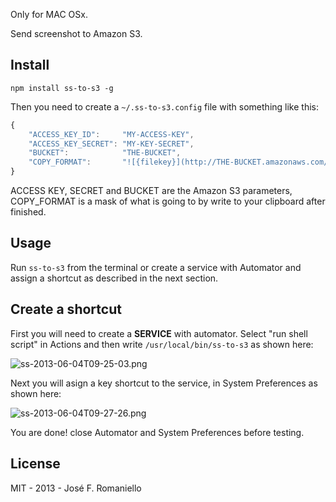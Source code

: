Only for MAC OSx.

Send screenshot to Amazon S3.

## Install

	npm install ss-to-s3 -g

Then you need to create a `~/.ss-to-s3.config` file with something like this:

~~~javascript
{
	"ACCESS_KEY_ID":     "MY-ACCESS-KEY",
	"ACCESS_KEY_SECRET": "MY-KEY-SECRET",
	"BUCKET":            "THE-BUCKET",
	"COPY_FORMAT":       "![{filekey}](http://THE-BUCKET.amazonaws.com/{filekey})"
}
~~~

ACCESS KEY, SECRET and BUCKET are the Amazon S3 parameters, COPY_FORMAT is a mask of what is going to by write to your clipboard after finished.

## Usage

Run `ss-to-s3` from the terminal or create a service with Automator and assign a shortcut as described in the next section.


## Create a shortcut

First you will need to create a __SERVICE__ with automator. Select "run shell script" in Actions and then write `/usr/local/bin/ss-to-s3` as shown here:

![ss-2013-06-04T09-25-03.png](http://blog.auth0.com.s3.amazonaws.com/ss-2013-06-04T09-25-03.png)

Next you will asign a key shortcut to the service, in System Preferences as shown here:

![ss-2013-06-04T09-27-26.png](http://blog.auth0.com.s3.amazonaws.com/ss-2013-06-04T09-27-26.png)


You are done! close Automator and System Preferences before testing.

## License 

MIT - 2013 - José F. Romaniello